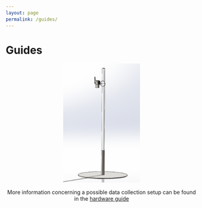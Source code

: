 ```yaml
---
layout: page
permalink: /guides/
---
```


# Guides

<center>
<img src="/img/hardware/hardware_cad.png" width="40%">
<p>More information concerning a possible data collection setup can be found in the <a href="/guides/datacollection/">hardware guide</a></p>
</center>

<br/>
